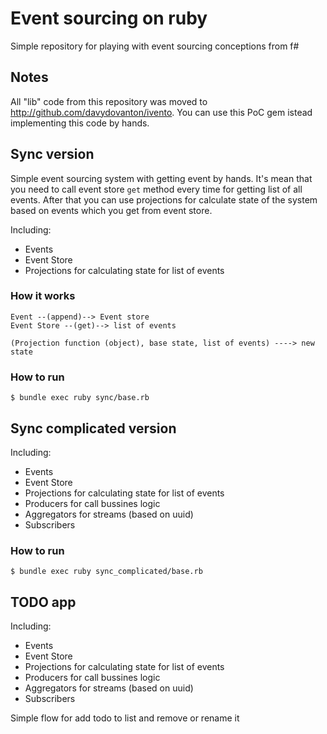 # Event sourcing on ruby

Simple repository for playing with event sourcing conceptions from f#

## Notes
All "lib" code from this repository was moved to http://github.com/davydovanton/ivento. You can use this PoC gem istead implementing this code by hands.

## Sync version

Simple event sourcing system with getting event by hands. It's mean that you need to call event store `get` method every time for getting list of all events. After that you can use projections for calculate state of the system based on events which you get from event store.

Including:
* Events
* Event Store
* Projections for calculating state for list of events

### How it works

```
Event --(append)--> Event store
Event Store --(get)--> list of events

(Projection function (object), base state, list of events) ----> new state
```

### How to run

```
$ bundle exec ruby sync/base.rb
```

## Sync complicated version

Including:
* Events
* Event Store
* Projections for calculating state for list of events
* Producers for call bussines logic
* Aggregators for streams (based on uuid)
* Subscribers


### How to run

```
$ bundle exec ruby sync_complicated/base.rb
```

## TODO app

Including:
* Events
* Event Store
* Projections for calculating state for list of events
* Producers for call bussines logic
* Aggregators for streams (based on uuid)
* Subscribers

Simple flow for add todo to list and remove or rename it
